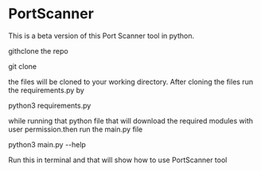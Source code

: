 # PortScanner
This is a beta version of this Port Scanner tool in python.

githclone the repo

git clone

the files will be cloned to your working directory.
After cloning the files run the requirements.py by

python3 requirements.py

while running that python file that will download the required modules with user permission.then run the main.py file 

python3 main.py --help

Run this in terminal and that will show how to use PortScanner tool

